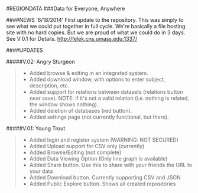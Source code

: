#REGIONDATA
###Data for Everyone, Anywhere

####NEWS
'6/18/2014'
First update to the repository. This was simply to see what we could put together
in full cycle. We're basically a file hosting site with no hard copies.
But we are proud of what we could do in 3 days.
See V:0.1 for Details. http://felek.cns.umass.edu:1337/

####UPDATES

#####V.02: Angry Sturgeon
> - Added browse & editing in an integrated system.
> - Added download window, with options to enter subject, description, etc.
> - Added support for relations between datasets (relations button near save). NOTE: if it's not a valid relation (i.e. nothing is related, the window shows nothing).
> - Added deletion of databases (red button).
> - Added settings page (not currently functional, but there).


#####V.01: Young Trout
> - Added login and register system (WARNING: NOT SECURED)
> - Added Upload support for CSV only (currently)
> - Added Browse/Editing (not complete)
> - Added Data Viewing Option (Only line graph is available)
> - Added Share button. Use this to share with your friends the URL to your data
> - Added Download button. Currently supporting CSV and JSON
> - Added Public Explore button. Shows all created repositories

